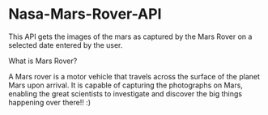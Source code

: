 # Nasa-Mars-Rover-API
This API gets the images of the mars as captured by the Mars Rover on a selected date entered by the user. 

What is Mars Rover? 

A Mars rover is a motor vehicle that travels across the surface of the planet Mars upon arrival. It is capable of capturing the photographs on Mars, enabling the great scientists to investigate and discover the big things happening over there!! :) 
